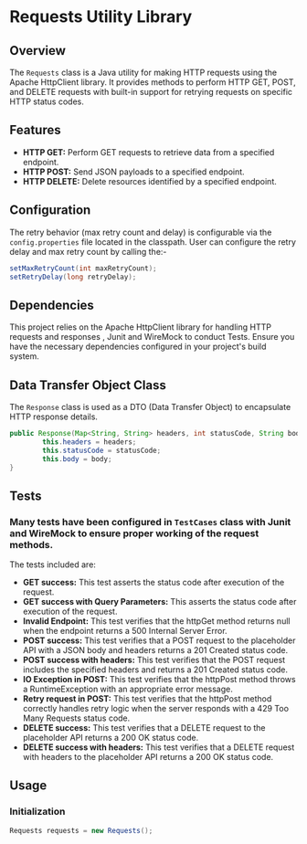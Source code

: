 # Requests Utility Library
 
## Overview
The `Requests` class is a Java utility for making HTTP requests using the Apache HttpClient library. It provides methods
to perform HTTP GET, POST, and DELETE requests with built-in support for retrying requests on specific HTTP status codes.

## Features
- **HTTP GET:** Perform GET requests to retrieve data from a specified endpoint.
- **HTTP POST:** Send JSON payloads to a specified endpoint.
- **HTTP DELETE:** Delete resources identified by a specified endpoint.

## Configuration
The retry behavior (max retry count and delay) is configurable via the `config.properties` file located in the classpath.
User can configure the retry delay and max retry count by calling the:-
```java
setMaxRetryCount(int maxRetryCount);
setRetryDelay(long retryDelay);
```


## Dependencies
This project relies on the Apache HttpClient library for handling HTTP requests and responses , Junit and WireMock to conduct Tests. Ensure you have the
necessary dependencies configured in your project's build system.

## Data Transfer Object Class
The `Response` class is used as a DTO (Data Transfer Object) to encapsulate HTTP response details.
```java
public Response(Map<String, String> headers, int statusCode, String body) {
        this.headers = headers;
        this.statusCode = statusCode;
        this.body = body;
}
```


## Tests
### Many tests have been configured in `TestCases` class with Junit and WireMock to ensure proper working of the request methods.
The tests included are:
- **GET success:** This test asserts the status code after execution of the request.
- **GET success with Query Parameters:** This asserts the status code after execution of the request.
- **Invalid Endpoint:** This test verifies that the  httpGet method returns  null when the endpoint returns a 500 Internal Server Error.
- **POST success:** This test verifies that a POST request to the placeholder API with a JSON body and headers returns a 201 Created status code.
- **POST success with headers:** This test verifies that the POST request includes the specified headers and returns a 201 Created status code.
- **IO Exception in POST:**  This test verifies that the  httpPost method throws a  RuntimeException with an appropriate error message.
- **Retry request in POST:** This test verifies that the httpPost method correctly handles retry logic when the server responds with a 429 Too Many Requests status code.
- **DELETE success:**  This test verifies that a DELETE request to the placeholder API returns a 200 OK status code.
- **DELETE success with headers:** This test verifies that a DELETE request with headers to the placeholder API returns a 200 OK status code.

## Usage
### Initialization
```java
Requests requests = new Requests();
```
 



